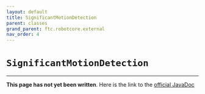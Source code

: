 ```yaml
---
layout: default
title: SignificantMotionDetection
parent: classes
grand_parent: ftc.robotcore.external
nav_order: 4
---
```

# `SignificantMotionDetection`
---
**This page has not yet been written**. Here is the link to the [official JavaDoc](https://ftctechnh.github.io/ftc_app/doc/javadoc/org/firstinspires/ftc/robotcore/external/SignificantMotionDetection.html)
        